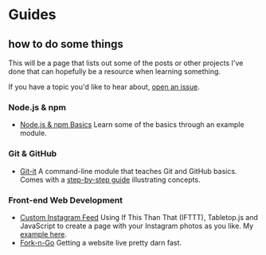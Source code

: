 # Guides
## how to do some things

This will be a page that lists out some of the posts or other projects I've done that can hopefully be a resource when learning something.

If you have a topic you'd like to hear about, [open an issue](http://github.com/jlord/hello-world/issues/new).

### Node.js & npm

- [Node.js & npm Basics](/blog/simple-node-module.html) Learn some of the basics through an example module.

### Git & GitHub

- [Git-it](http://github.com/jlord/git-it) A command-line module that teaches Git and GitHub basics. Comes with a [step-by-step guide](http://jlord.github.io/git-it) illustrating concepts.

### Front-end Web Development

- [Custom Instagram Feed](/blog/your-own-instagram.html) Using If This Than That (IFTTT), Tabletop.js and JavaScript to create a page with your Instagram photos as you like. My [example here](/instagram.html).
- [Fork-n-Go](http://jlord.github.io/forkngo) Getting a website live pretty darn fast.
